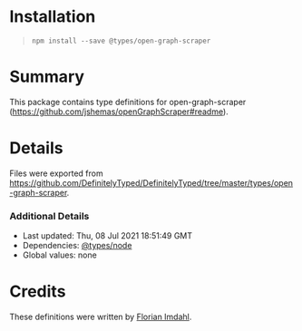 # Installation
> `npm install --save @types/open-graph-scraper`

# Summary
This package contains type definitions for open-graph-scraper (https://github.com/jshemas/openGraphScraper#readme).

# Details
Files were exported from https://github.com/DefinitelyTyped/DefinitelyTyped/tree/master/types/open-graph-scraper.

### Additional Details
 * Last updated: Thu, 08 Jul 2021 18:51:49 GMT
 * Dependencies: [@types/node](https://npmjs.com/package/@types/node)
 * Global values: none

# Credits
These definitions were written by [Florian Imdahl](https://github.com/ffflorian).
